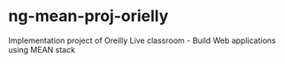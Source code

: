 # ng-mean-proj-orielly
Implementation project of Oreilly Live classroom - Build Web applications using MEAN stack
